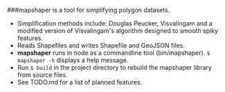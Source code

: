 ###mapshaper is a tool for simplifying polygon datasets.

- Simplification methods include: Douglas Peucker, Visvalingam and a modified version of Visvalingam's algorithm designed to smooth spiky features.
- Reads Shapefiles and writes Shapefile and GeoJSON files.
- **mapshaper** runs in node as a commandline tool (bin/mapshaper). `$ mapshaper -h` displays a help message.
- Run `$ build` in the project directory to rebuild the mapshaper library from source files.
- See TODO.md for a list of planned features.
